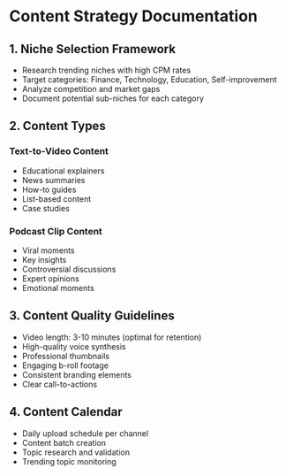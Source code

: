 # Content Strategy Documentation

## 1. Niche Selection Framework
- Research trending niches with high CPM rates
- Target categories: Finance, Technology, Education, Self-improvement
- Analyze competition and market gaps
- Document potential sub-niches for each category

## 2. Content Types
### Text-to-Video Content
- Educational explainers
- News summaries
- How-to guides
- List-based content
- Case studies

### Podcast Clip Content
- Viral moments
- Key insights
- Controversial discussions
- Expert opinions
- Emotional moments

## 3. Content Quality Guidelines
- Video length: 3-10 minutes (optimal for retention)
- High-quality voice synthesis
- Professional thumbnails
- Engaging b-roll footage
- Consistent branding elements
- Clear call-to-actions

## 4. Content Calendar
- Daily upload schedule per channel
- Content batch creation
- Topic research and validation
- Trending topic monitoring
